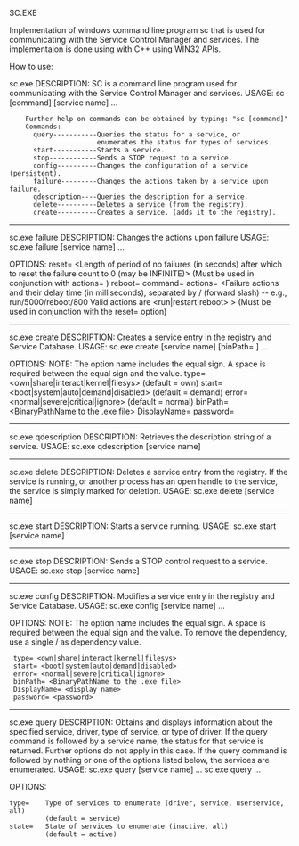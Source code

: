 SC.EXE

Implementation of windows command line program sc that is used for communicating with the Service Control Manager and services. The implementaion is done using with C++ using WIN32 APIs.

How to use:


sc.exe
DESCRIPTION:
        SC is a command line program used for communicating with the Service Control Manager and services.
USAGE:
        sc [command] [service name] <option1> <option2>...

        Further help on commands can be obtained by typing: "sc [command]" 
        Commands:
          query-----------Queries the status for a service, or
                          enumerates the status for types of services.
          start-----------Starts a service.
          stop------------Sends a STOP request to a service.
          config----------Changes the configuration of a service (persistent).
          failure---------Changes the actions taken by a service upon failure.
          qdescription----Queries the description for a service.
          delete----------Deletes a service (from the registry).
          create----------Creates a service. (adds it to the registry).
          
--------------------

sc.exe failure
DESCRIPTION:
        Changes the actions upon failure
USAGE:
        sc.exe failure [service name] <option1> <option2>...

OPTIONS:
        reset=   <Length of period of no failures (in seconds)
                  after which to reset the failure count to 0 (may be INFINITE)>
                  (Must be used in conjunction with actions= )
        reboot=  <Message broadcast before rebooting on failure>
        command= <Command line to be run on failure>
        actions= <Failure actions and their delay time (in milliseconds),
                  separated by / (forward slash) -- e.g., run/5000/reboot/800
                  Valid actions are <run|restart|reboot> >
                  (Must be used in conjunction with the reset= option)

--------------------
sc.exe create
DESCRIPTION:
        Creates a service entry in the registry and Service Database.
USAGE:
        sc.exe create [service name] [binPath= ] <option1> <option2>...

OPTIONS:
NOTE: The option name includes the equal sign.
      A space is required between the equal sign and the value.
 type= <own|share|interact|kernel|filesys>
       (default = own)
 start= <boot|system|auto|demand|disabled>
       (default = demand)
 error= <normal|severe|critical|ignore>
       (default = normal)
 binPath= <BinaryPathName to the .exe file>
 DisplayName= <display name>
 password= <password>

--------------

sc.exe qdescription
DESCRIPTION:
        Retrieves the description string of a service.
USAGE:
        sc.exe qdescription [service name] 


-----------------

sc.exe delete
DESCRIPTION:
        Deletes a service entry from the registry. If the service is running, or another process has an open handle to the service, the service is simply marked for deletion.
USAGE:
        sc.exe delete [service name]


----------------

sc.exe start
DESCRIPTION:
        Starts a service running.
USAGE:
        sc.exe start [service name] 

-----------------

sc.exe stop
DESCRIPTION:
        Sends a STOP control request to a service.
USAGE:
        sc.exe stop [service name] 

-------------------

sc.exe config
DESCRIPTION:
        Modifies a service entry in the registry and Service Database.
USAGE:
        sc.exe config [service name] <option1> <option2>...

OPTIONS:
NOTE: The option name includes the equal sign.
      A space is required between the equal sign and the value. To remove the dependency, use a single / as dependency value.
 
     type= <own|share|interact|kernel|filesys>
     start= <boot|system|auto|demand|disabled>
     error= <normal|severe|critical|ignore>
     binPath= <BinaryPathName to the .exe file>
     DisplayName= <display name>
     password= <password>

-------------

sc.exe query
DESCRIPTION:
        Obtains and displays information about the specified service, driver, type of service, or type of driver. If the query command is followed by a service name, the status for that service is returned.  Further options do not apply in this case.  If the query command is followed by nothing or one of the options listed below, the services are enumerated.
USAGE:
        sc.exe query [service name] <option1> <option2>...
        sc.exe query <option1> <option2>...

OPTIONS:

    type=    Type of services to enumerate (driver, service, userservice, all)
             (default = service)
    state=   State of services to enumerate (inactive, all)
             (default = active)

